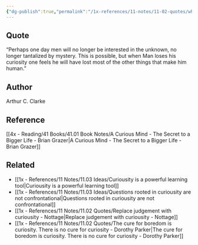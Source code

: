 ```yaml
---
{"dg-publish":true,"permalink":"/1x-references/11-notes/11-02-quotes/when-man-loses-his-curiosity-one-feels-he-will-have-lost-most-of-the-other-things-that-make-him-human-arthur-c-clarke/","title":"When Man loses his curiosity one feels he will have lost most of the other things that make him human - Arthur C Clarke","dgShowBacklinks":false}
---
```



## Quote
“Perhaps one day men will no longer be interested in the unknown, no longer tantalized by mystery. This is possible, but when Man loses his curiosity one feels he will have lost most of the other things that make him human.”

## Author
Arthur C. Clarke

## Reference
[[4x - Reading/41 Books/41.01 Book Notes/A Curious Mind - The Secret to a Bigger Life - Brian Grazer\|A Curious Mind - The Secret to a Bigger Life - Brian Grazer]]

## Related
- [[1x - References/11 Notes/11.03 Ideas/Curiousity is a powerful learning tool\|Curiousity is a powerful learning tool]]
- [[1x - References/11 Notes/11.03 Ideas/Questions rooted in curiousity are not confrontational\|Questions rooted in curiousity are not confrontational]]
- [[1x - References/11 Notes/11.02 Quotes/Replace judgement with curiousity - Nottage\|Replace judgement with curiousity - Nottage]]
- [[1x - References/11 Notes/11.02 Quotes/The cure for boredom is curiosity. There is no cure for curiosity - Dorothy Parker\|The cure for boredom is curiosity. There is no cure for curiosity - Dorothy Parker]]